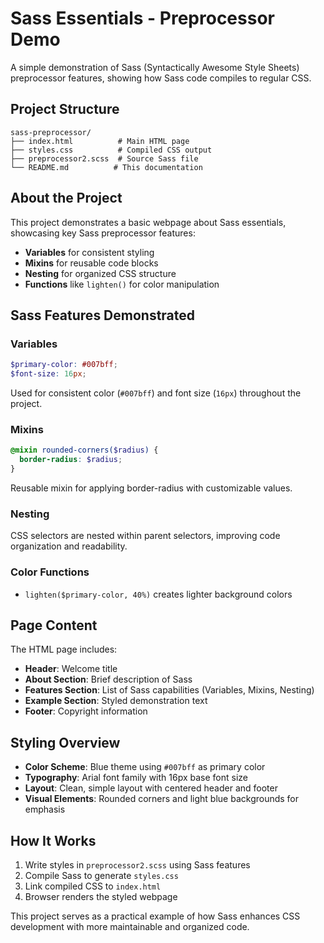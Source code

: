 # Sass Essentials - Preprocessor Demo

A simple demonstration of Sass (Syntactically Awesome Style Sheets) preprocessor features, showing how Sass code compiles to regular CSS.

## Project Structure

```
sass-preprocessor/
├── index.html          # Main HTML page
├── styles.css          # Compiled CSS output
├── preprocessor2.scss  # Source Sass file
└── README.md          # This documentation
```

## About the Project

This project demonstrates a basic webpage about Sass essentials, showcasing key Sass preprocessor features:

- **Variables** for consistent styling
- **Mixins** for reusable code blocks
- **Nesting** for organized CSS structure
- **Functions** like `lighten()` for color manipulation

## Sass Features Demonstrated

### Variables

```scss
$primary-color: #007bff;
$font-size: 16px;
```

Used for consistent color (`#007bff`) and font size (`16px`) throughout the project.

### Mixins

```scss
@mixin rounded-corners($radius) {
  border-radius: $radius;
}
```

Reusable mixin for applying border-radius with customizable values.

### Nesting

CSS selectors are nested within parent selectors, improving code organization and readability.

### Color Functions

- `lighten($primary-color, 40%)` creates lighter background colors

## Page Content

The HTML page includes:

- **Header**: Welcome title
- **About Section**: Brief description of Sass
- **Features Section**: List of Sass capabilities (Variables, Mixins, Nesting)
- **Example Section**: Styled demonstration text
- **Footer**: Copyright information

## Styling Overview

- **Color Scheme**: Blue theme using `#007bff` as primary color
- **Typography**: Arial font family with 16px base font size
- **Layout**: Clean, simple layout with centered header and footer
- **Visual Elements**: Rounded corners and light blue backgrounds for emphasis

## How It Works

1. Write styles in `preprocessor2.scss` using Sass features
2. Compile Sass to generate `styles.css`
3. Link compiled CSS to `index.html`
4. Browser renders the styled webpage

This project serves as a practical example of how Sass enhances CSS development with more maintainable and organized code.
